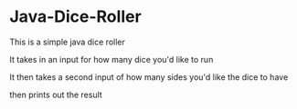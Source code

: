 # Java-Dice-Roller

This is a simple java dice roller

It takes in an input for how many dice you'd like to run

It then takes a second input of how many sides you'd like the dice to have

then prints out the result
